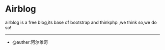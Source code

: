 # Airblog
airblog is a free blog,its base of bootstrap and thinkphp ,we think so,we do so!

-------------------------------
* @auther:阿尔维奇  
